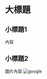 
# 大標題
## 小標題1
內容
## 小標題2
圖片內容
![google](https://www.google.com.tw/images/branding/googlelogo/2x/googlelogo_color_160x56dp.png)
